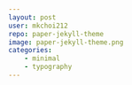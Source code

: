 ```yaml
---
layout: post
user: mkchoi212
repo: paper-jekyll-theme
image: paper-jekyll-theme.png
categories: 
    - minimal
    - typography
---
```


